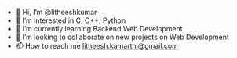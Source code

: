 - 👋 Hi, I’m @litheeshkumar
- 👀 I’m interested in C, C++, Python
- 🌱 I’m currently learning Backend Web Development
- 💞️ I’m looking to collaborate on new projects on Web Development
- 📫 How to reach me litheesh.kamarthi@gmail.com

<!---
litheeshkumar/litheeshkumar is a ✨ special ✨ repository because its `README.md` (this file) appears on your GitHub profile.
You can click the Preview link to take a look at your changes.
--->
